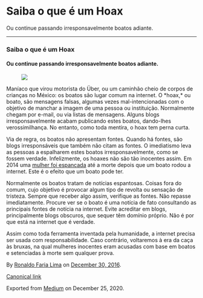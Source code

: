 Saiba o que é um Hoax
=====================

Ou continue passando irresponsavelmente boatos adiante.

------------------------------------------------------------------------

### Saiba o que é um Hoax

#### Ou continue passando irresponsavelmente boatos adiante.

<figure>
<img src="https://cdn-images-1.medium.com/max/800/1*Ui7XQJHq6QcZTtglRtAfSg.jpeg" class="graf-image" />
</figure>Maníaco que virou motorista do Über, ou um caminhão cheio de
corpos de crianças no México: os boatos são lugar comum na internet. O
*hoax,* ou boato, são mensagens falsas, algumas vezes mal-intencionadas
com o objetivo de manchar a imagem de uma pessoa ou instituição.
Normalmente chegam por e-mail, ou via listas de mensagens. Alguns blogs
irresponsavelmente acabam publicando estes boatos, dando-lhes
verossimilhança. No entanto, como toda mentira, o hoax tem perna curta.

Via de regra, os boatos não apresentam fontes. Quando há fontes, são
blogs irresponsáveis que também não citam as fontes. O imediatismo leva
as pessoas a espalharem estes boatos irresponsavelmente, como se fossem
verdade. Infelizmente, os hoaxes não são tão inocentes assim. Em 2014
uma
<a href="http://g1.globo.com/sp/santos-regiao/noticia/2014/05/mulher-morta-apos-boato-em-rede-social-e-enterrada-nao-vou-aguentar.html" class="markup--anchor markup--p-anchor">mulher foi espancada</a>
até a morte depois que um boato rodou a internet. Este é o efeito que um
boato pode ter.

Normalmente os boatos tratam de notícias espantosas. Coisas fora do
comum, cujo objetivo é provocar algum tipo de revolta ou sensação de
tristeza. Sempre que receber algo assim, verifique as fontes. Não
repasse imediatamente. Procure ver se o boato é uma notícia de fato
consultando as principais fontes de notícia na internet. Evite acreditar
em blogs, principalmente blogs obscuros, que sequer têm domínio próprio.
Não é por que está na internet que é verdade.

Assim como toda ferramenta inventada pela humanidade, a internet precisa
ser usada com responsabilidade. Caso contrário, voltaremos à era da caça
às bruxas, na qual mulheres inocentes eram acusadas com base em boatos e
setenciadas à morte sem qualquer prova.

By
<a href="https://medium.com/@ronaldolima" class="p-author h-card">Ronaldo Faria Lima</a>
on [December 30, 2016](https://medium.com/p/ac5158050902).

<a href="https://medium.com/@ronaldolima/saiba-o-que-%C3%A9-um-hoax-ac5158050902" class="p-canonical">Canonical link</a>

Exported from [Medium](https://medium.com) on December 25, 2020.
